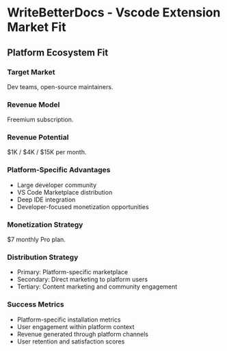 # WriteBetterDocs - Vscode Extension Market Fit

## Platform Ecosystem Fit

### Target Market
Dev teams, open-source maintainers.

### Revenue Model
Freemium subscription.

### Revenue Potential
$1K / $4K / $15K per month.

### Platform-Specific Advantages
- Large developer community
- VS Code Marketplace distribution
- Deep IDE integration
- Developer-focused monetization opportunities

### Monetization Strategy
$7 monthly Pro plan.

### Distribution Strategy
- Primary: Platform-specific marketplace
- Secondary: Direct marketing to platform users
- Tertiary: Content marketing and community engagement

### Success Metrics
- Platform-specific installation metrics
- User engagement within platform context
- Revenue generated through platform channels
- User retention and satisfaction scores

